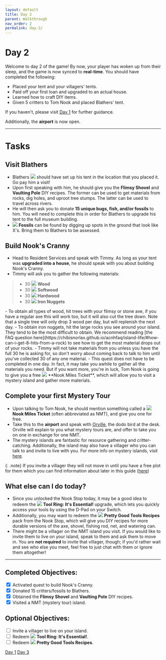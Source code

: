```yaml
---
layout: default
title: Day 2
parent: Walkthrough
nav_order: 2
permalink: day-2/
---
```


# Day 2

Welcome to day 2 of the game! By now, your player has woken up from their sleep, and the game is now synced to **real-time**. You should have completed the following:
- Placed your tent and your villagers' tents.
- Paid off your first loan and upgraded to an actual house.
- Learned how to craft DIY items.
- Given 5 critters to Tom Nook and placed Blathers' tent.

If you haven't, please visit [Day 1](/acnhbeginners/day-1/) for further guidance.

Additionally, the **airport** is now open.

* * *
# Tasks

## Visit Blathers
- Blathers <span><img src="https://alexislours.github.io/img/NpcIcon/owl.png" id="inv-icon"></span> should have set up his tent in the location that you placed it. Go pay him a visit!
- Upon first speaking with him, he should give you the **Flimsy Shovel** and **Vaulting Pole** DIY recipes. The former can be used to get materials from rocks, dig holes, and uproot tree stumps. The latter can be used to travel across rivers.
- He will then ask you to donate **15 unique bugs, fish, and/or fossils** to him. You will need to complete this in order for Blathers to upgrade his tent to the full museum building. 
- <span><img src="https://alexislours.github.io/img/MenuIcon/Fossil.png" id="inv-icon"></span> **Fossils** can be found by digging up spots in the ground that look like X's. Bring them to Blathers to be assessed. 

## Build Nook's Cranny 
- Head to Resident Services and speak with Timmy. As long as your tent was **upgraded into a house**, he should speak with you about building Nook's Cranny.
- Timmy will ask you to gather the following materials:
<blockquote>
  <ul>
    <li>30 <span><img src="https://alexislours.github.io/img/MenuIcon/DIYWoodNormal.png" id="inv-icon"></span> <b>Wood</b></li>
    <li>30 <span><img src="https://alexislours.github.io/img/MenuIcon/DIYWoodSoft.png" id="inv-icon"></span> <b>Softwood</b></li>
    <li>30 <span><img src="https://alexislours.github.io/img/MenuIcon/DIYWoodHard.png" id="inv-icon"></span> <b>Hardwood</b></li>
    <li>30 <span><img src="https://alexislours.github.io/img/MenuIcon/OreIron.png" id="inv-icon"></span> <b>Iron Nuggets</b><br></li>
  </ul>
</blockquote>
- To obtain all types of wood, hit trees with your flimsy or stone axe, if you have a regular axe this will work too, but it will also cut the tree down. Note that a single tree will only drop 3 wood per day, but will replenish the next day.
- To obtain iron nuggets, hit the large rocks you see around your island. They tend to be the most difficult to obtain. We recommend reading [the FAQ question here](https://chibisnorlax.github.io/acnhfaq/island-life/#how-can-i-get-8-hits-from-a-rock) to see how to get the most material drops out of your rocks.
- Timmy will not take materials from you unless you have the full 30 he is asking for, so don't worry about coming back to talk to him until you've collected 30 of any one material.
- This quest does not have to be completed in one day. In fact, it may take you awhile to gather all the materials you need. But if you want more, you're in luck, Tom Nook is going to give you a free <span><img src="https://alexislours.github.io/img/MenuIcon/PlaneTicket.png" id="inv-icon"></span> **Nook Miles Ticket**, which will allow you to visit a mystery island and gather more materials. 

## Complete your first Mystery Tour
- Upon talking to Tom Nook, he should mention something called a <span><img src="https://alexislours.github.io/img/MenuIcon/PlaneTicket.png" id="inv-icon"></span> **Nook Miles Ticket** (often abbreviated as NMT), and give you one for free. 
- Take this to the **airport** and speak with [Orville](https://chibisnorlax.github.io/acnhfaq/npc/permanent#orville-and-wilbur), the dodo bird at the desk. Orville will explain to you what mystery tours are, and offer to take you on one in exchange for one NMT.
- The mystery islands are fantastic for resource gathering and critter-catching. Additionally, the island may also have a villager who you can talk to and invite to live with you. For more info on mystery islands, visit [here](https://chibisnorlax.github.io/acnhfaq/island-life/#what-are-the-different-mystery-islands-and-what-can-i-find-on-them). 

{: .note}
If you invite a villager they will not move in until you have a free plot for them which you can find information about later in this guide ([here](https://chibisnorlax.github.io/acnhbeginners/walkthrough/day-2#new-villagers))

## What else can I do today?
- Since you unlocked the Nook Stop today, it may be a good idea to redeem the <span><img src="https://alexislours.github.io/img/MenuIcon/HowtoBookExpansion.png" id="inv-icon"></span> **Tool Ring: It's Essential!** upgrade, which lets you quickly access your tools by using the D-Pad on your Switch.
- Additionally, you may want to redeem the <span><img src="https://alexislours.github.io/img/MenuIcon/BookRecipe.png" id="inv-icon"></span> **Pretty Good Tools Recipes** pack from the Nook Stop, which will give you DIY recipes for more durable versions of the axe, shovel, fishing rod, net, and watering can.
- There might be a villager on the NMT island you visit. If you would like to invite them to live on your island, speak to them and ask them to move in. You are **not required** to invite that villager, though; if you'd rather wait and see who else you meet, feel free to just chat with them or ignore them altogether!

* * *
## Completed Objectives:
<div>
  <input type="checkbox" checked="yes"/>  
    <label>Activated quest to build Nook's Cranny.</label> <br>
  <input type="checkbox" checked="yes"/>  
    <label>Donated 15 critters/fossils to Blathers.</label> <br>
  <input type="checkbox" checked="yes"/>  
  <label>Obtained the <b>Flimsy Shovel</b> and <b>Vaulting Pole</b> DIY recipes.</label> <br>
  <input type="checkbox" checked="yes"/>  
    <label>Visited a NMT (mystery tour) island.</label> <br>
</div>

## Optional Objectives:
<div>
  <input type="checkbox">  
    <label>Invite a villager to live on your island.</label> <br>
  <input type="checkbox">  
    <label>Redeem <span><img src="https://alexislours.github.io/img/MenuIcon/HowtoBookExpansion.png" id="inv-icon"></span> <b>Tool Ring: It's Essential!</b>.</label> <br>
  <input type="checkbox">
    <label>Redeem <span><img src="https://alexislours.github.io/img/MenuIcon/BookRecipe.png" id="inv-icon"></span> <b>Pretty Good Tools Recipes</b>.</label> <br>
</div>

<a href="/acnhbeginners/day-1" class="btn btn-red" role="button"><span class="icon-arw-Left"></span> Day 1</a>
<a href="/acnhbeginners/day-3" class="btn btn-green" role="button">Day 3 <span class="icon-arw-Right"></span></a>